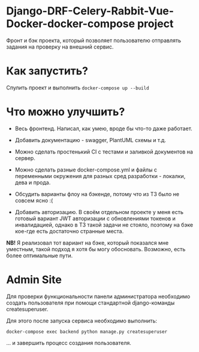 # Django-DRF-Celery-Rabbit-Vue-Docker-docker-compose project

Фронт и бэк проекта, который позволяет пользователю отправлять задания на проверку на внешний сервис.

# Как запустить?
Спулить проект и выполнить 
```docker-compose up --build```

# Что можно улучшить?
- Весь фронтенд. Написал, как умею, вроде бы что-то даже работает.

- Добавить документацию - swagger, PlantUML схемы и т.д.

- Можно сделать простенький CI с тестами и заливкой документов на сервер.

- Можно сделать разные docker-compose.yml и файлы с переменными окружения для разных сред разработки - локалки, дева и прода.

- Обсудить варианты флоу на бэкенде, потому что из ТЗ было не совсем ясно :(

- Добавить авторизацию. В своём отдельном проекте у меня есть готовый вариант JWT авторизации с обновлениями токенов и инвалидацией, однако в ТЗ такой задачи не стояло, поэтому на бэке кое-где есть достаточно странные места.

**NB!** Я реализовал тот вариант на бэке, который показался мне уместным, такой подход я хотя бы могу обосновать. Возможно, есть более оптимальные пути.

# Admin Site

Для проверки функциональности панели администратора необходимо создать пользователя при помощи стандартной django-команды createsuperuser.

Для этого после запуска сервиса необходимо выполнить:

```docker-compose exec backend python manage.py createsuperuser```

... и завершить процесс создания пользователя.
